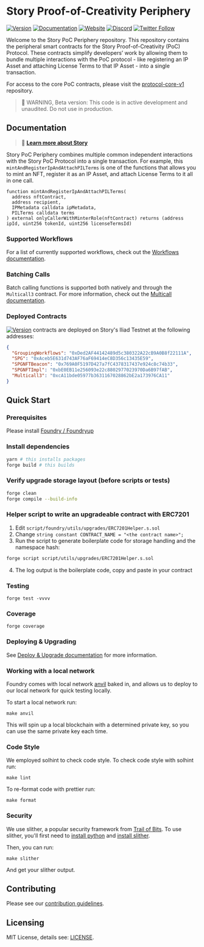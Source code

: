 # Story Proof-of-Creativity Periphery

[![Version](https://img.shields.io/badge/dynamic/json?url=https%3A%2F%2Fraw.githubusercontent.com%2Fstoryprotocol%2Fprotocol-periphery-v1%2Fmain%2Fpackage.json&query=%24.version&label=latest%20version)](https://github.com/storyprotocol/protocol-periphery-v1/releases)
[![Documentation](https://img.shields.io/badge/docs-v1-006B54)](https://docs.story.foundation/docs/what-is-story)
[![Website](https://img.shields.io/badge/website-story-00A170)](https://story.foundation)
[![Discord](https://img.shields.io/badge/discord-join%20chat-5B5EA6)](https://discord.gg/storyprotocol)
[![Twitter Follow](https://img.shields.io/twitter/follow/storyprotocol?style=social)](https://twitter.com/storyprotocol)


Welcome to the Story PoC Periphery repository. This repository contains the peripheral smart contracts for the Story Proof-of-Creativity (PoC) Protocol. These contracts simplify developers’ work by allowing them to bundle multiple interactions with the PoC protocol - like registering an IP Asset and attaching License Terms to that IP Asset - into a single transaction.

For access to the core PoC contracts, please visit the [protocol-core-v1](https://github.com/storyprotocol/protocol-core-v1) repository.

> 🚧 WARNING, Beta version: This code is in active development and unaudited. Do not use in production.

## Documentation

>📘 **[Learn more about Story](https://docs.storyprotocol.xyz/)**

Story PoC Periphery combines multiple common independent interactions with the Story PoC Protocol into a single transaction.
For example, this `mintAndRegisterIpAndAttachPILTerms` is one of the functions that allows you to mint an NFT, register it as an IP Asset, and attach License Terms to it all in one call.
```solidity
function mintAndRegisterIpAndAttachPILTerms(
  address nftContract,
  address recipient,
  IPMetadata calldata ipMetadata,
  PILTerms calldata terms
) external onlyCallerWithMinterRole(nftContract) returns (address ipId, uint256 tokenId, uint256 licenseTermsId)
```

### Supported Workflows
For a list of currently supported workflows, check out the [Workflows documentation](/docs/WORKFLOWS.md).

### Batching Calls
Batch calling functions is supported both natively and through the `Multicall3` contract. For more information, check out the [Multicall documentation](/docs/MULTICALL.md).

### Deployed Contracts

[![Version](https://img.shields.io/badge/dynamic/json?url=https%3A%2F%2Fraw.githubusercontent.com%2Fstoryprotocol%2Fprotocol-periphery-v1%2Fmain%2Fpackage.json&query=%24.version&label=PoC%20Periphery)](https://github.com/storyprotocol/protocol-periphery-v1/releases) contracts are deployed on Story's Iliad Testnet at the following addresses:

```json
{
  "GroupingWorkflows": "0xDed2AF44142489d5c380322A22cB9A0B8f22111A",
  "SPG": "0xAceb5E631d743AF76aF69414eC8D356c13435E59",
  "SPGNFTBeacon": "0x769A0F5197D427a7fC4378317437e924c8c74b33",
  "SPGNFTImpl": "0xbE0EB11e256093e22c8802977023970Da6B97fAB",
  "Multicall3": "0xcA11bde05977b3631167028862bE2a173976CA11"
}
```

## Quick Start

### Prerequisites

Please install [Foundry / Foundryup](https://github.com/gakonst/foundry)

### Install dependencies

```sh
yarn # this installs packages
forge build # this builds
```

### Verify upgrade storage layout (before scripts or tests)

```sh
forge clean
forge compile --build-info
```

### Helper script to write an upgradeable contract with ERC7201

1. Edit `script/foundry/utils/upgrades/ERC7201Helper.s.sol`
2. Change `string constant CONTRACT_NAME = "<the contract name>";`
3. Run the script to generate boilerplate code for storage handling and the namespace hash:

```sh
forge script script/utils/upgrades/ERC7201Helper.s.sol 
```

4. The log output is the boilerplate code, copy and paste in your contract

### Testing

```
forge test -vvvv
```

### Coverage

```
forge coverage
```

### Deploying & Upgrading
See [Deploy & Upgrade documentation](./docs/DEPLOY_UPGRADE.md) for more information.

### Working with a local network

Foundry comes with local network [anvil](https://book.getfoundry.sh/anvil/index.html) baked in, and allows us to deploy to our local network for quick testing locally.

To start a local network run:

```
make anvil
```

This will spin up a local blockchain with a determined private key, so you can use the same private key each time.

### Code Style

We employed solhint to check code style.
To check code style with solhint run:

```
make lint
```

To re-format code with prettier run:

```
make format
```

### Security

We use slither, a popular security framework from [Trail of Bits](https://www.trailofbits.com/). To use slither, you'll first need to [install python](https://www.python.org/downloads/) and [install slither](https://github.com/crytic/slither#how-to-install).

Then, you can run:

```
make slither
```

And get your slither output.


## Contributing

Please see our [contribution guidelines](CONTRIBUTING.md).

## Licensing

MIT License, details see: [LICENSE](LICENSE).
